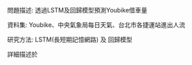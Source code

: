 問題描述: 
透過LSTM及回歸模型預測Youbike借車量

資料集:
Youbike、中央氣象局每日天氣、台北市各捷運站進出人流

研究方法:
LSTM(長短期記憶網路) 及 回歸模型

詳細描述於
